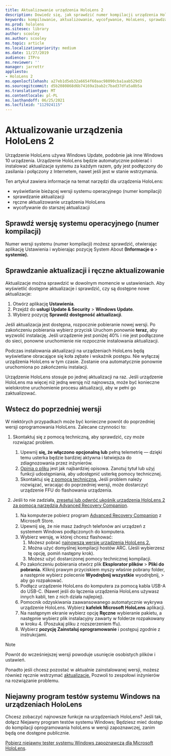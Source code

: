```yaml
---
title: Aktualizowanie urządzenia HoloLens 2
description: Dowiedz się, jak sprawdzić numer kompilacji urządzenia HoloLens, być na bieżąco z aktualizacjami urządzeń, dołączyć do programu dla niejawnych testerów i wycofać aktualizacje.
keywords: kompilowanie, aktualizowanie, wycofywanie, HoloLens, sprawdzanie kompilacji, numer kompilacji
ms.prod: hololens
ms.sitesec: library
author: scooley
ms.author: scooley
ms.topic: article
ms.localizationpriority: medium
ms.date: 11/27/2019
audience: ITPro
ms.reviewer: ''
manager: jarrettr
appliesto:
- HoloLens 2
ms.openlocfilehash: a27eb1d5eb32a6654f60aac98090cba1aab529d3
ms.sourcegitcommit: d5b2080868d6b74169a1bab2c7bad37dfa5a8b5a
ms.translationtype: MT
ms.contentlocale: pl-PL
ms.lasthandoff: 06/25/2021
ms.locfileid: "112924115"
---
```

# <a name="update-hololens-2"></a>Aktualizowanie urządzenia HoloLens 2

Urządzenie HoloLens używa Windows Update, podobnie jak inne Windows 10 urządzenia. Urządzenie HoloLens będzie automatycznie pobierać i instalować aktualizacje systemu za każdym razem, gdy jest podłączony do zasilania i połączony z Internetem, nawet jeśli jest w stanie wstrzymania.

Ten artykuł zawiera informacje na temat narzędzi dla urządzenia HoloLens:

- wyświetlanie bieżącej wersji systemu operacyjnego (numer kompilacji)
- sprawdzanie aktualizacji
- ręczne aktualizowanie urządzenia HoloLens
- wycofywanie do starszej aktualizacji

## <a name="check-your-operating-system-version-build-number"></a>Sprawdź wersję systemu operacyjnego (numer kompilacji)

Numer wersji systemu (numer kompilacji) możesz sprawdzić, otwierając aplikację Ustawienia i wybierając pozycję System About **(Informacje o**  >  **systemie).**

## <a name="check-for-updates-and-manually-update"></a>Sprawdzanie aktualizacji i ręczne aktualizowanie

Aktualizacje można sprawdzić w dowolnym momencie w ustawieniach.  Aby wyświetlić dostępne aktualizacje i sprawdzić, czy są dostępne nowe aktualizacje:

1. Otwórz aplikację **Ustawienia**.
1. Przejdź do **usługi Update & Security**  >  **Windows Update**.
1. Wybierz pozycję **Sprawdź dostępność aktualizacji**.

Jeśli aktualizacja jest dostępna, rozpocznie pobieranie nowej wersji. Po zakończeniu pobierania wybierz przycisk Uruchom ponownie **teraz,** aby wyzwolić instalację. Jeśli urządzenie jest poniżej 40% i nie jest podłączone do sieci, ponowne uruchomienie nie rozpocznie instalowania aktualizacji.

Podczas instalowania aktualizacji na urządzeniach HoloLens będą wyświetlane obracające się koła zębate i wskaźnik postępu. Nie wyłączaj urządzenia HoloLens w tym czasie. Zostanie ona automatycznie ponownie uruchomiona po zakończeniu instalacji.

Urządzenie HoloLens stosuje po jednej aktualizacji na raz.  Jeśli urządzenie HoloLens ma więcej niż jedną wersję niż najnowsza, może być konieczne wielokrotne uruchomienie procesu aktualizacji, aby w pełni go zaktualizować.

## <a name="go-back-to-a-previous-version"></a>Wstecz do poprzedniej wersji

W niektórych przypadkach może być konieczne powrót do poprzedniej wersji oprogramowania HoloLens. Zalecane czynności to:

1. Skontaktuj się z pomocą techniczną, aby sprawdzić, czy może rozwiązać problem.
    1. Upewnij **się, że włączono** **opcjonalną lub** pełną telemetrię — dzięki temu usterka będzie bardziej aktywna i łatwiejsza do zdiagnozowania przez inżynierów.
    1. [Opinia o pliku](hololens-feedback.md) jest jak najbardziej opisowa. Zanotuj tytuł lub użyj funkcji udostępniania, aby udostępnić usterkę pomocy technicznej.
    1. Skontaktuj się [z pomocą techniczną.](https://aka.ms/hlsupport) Jeśli problem należy rozwiązać, wracając do poprzedniej wersji, może dostarczyć urządzenie FFU do flashowania urządzenia.

1. Jeśli to nie zadziała, [zresetuj lub odwróć ukośnik urządzenia HoloLens 2 za pomocą narzędzia Advanced Recovery Companion](hololens-recovery.md).
    1. Na komputerze pobierz program [Advanced Recovery Companion](https://www.microsoft.com/p/advanced-recovery-companion/9p74z35sfrs8?activetab=pivot:overviewtab) z Microsoft Store.
    1. Upewnij się, że nie masz żadnych telefonów ani urządzeń z systemem Windows podłączonych do komputera.
    1. Wybierz wersję, w której chcesz flashować:
        1. Możesz pobrać [najnowszą wersję urządzenia HoloLens 2.](https://aka.ms/hololens2download)
        1. Można użyć domyślnej kompilacji hostów ARC. (Jeśli wybierzesz tę opcję, pomiń następny krok).
        1. Możesz użyć dostarczonej pomocy technicznej kompilacji.
    1. Po zakończeniu pobierania otwórz plik **Eksplorator plików**  >  **Pliki do pobrania.** Kliknij prawym przyciskiem myszy właśnie pobrany folder, a następnie wybierz polecenie **Wyodrębnij wszystkie** wyodrębnij,  >   aby go rozpakować.
    1. Podłącz urządzenie HoloLens do komputera za pomocą kabla USB-A do USB-C. (Nawet jeśli do łączenia urządzenia HoloLens używasz innych kabli, ten z nich działa najlepiej).
    1. Pomocnik odzyskiwania zaawansowanego automatycznie wykrywa urządzenie HoloLens. Wybierz **kafelek Microsoft HoloLens** aplikacji.
    1. Na następnym ekranie wybierz opcję **Ręczne** wybieranie pakietu, a następnie wybierz plik instalacyjny zawarty w folderze rozpakowany w kroku 4. (Poszukaj pliku z rozszerzeniem ffu).
    1. Wybierz **pozycję Zainstaluj oprogramowanie** i postępuj zgodnie z instrukcjami.

> [!NOTE]
> Powrót do wcześniejszej wersji powoduje usunięcie osobistych plików i ustawień.

Ponadto jeśli chcesz pozostać w aktualnie zainstalowanej wersji, możesz również ręcznie wstrzymać [aktualizacje.](hololens-updates.md#pause-updates-via-device) Pozwoli to zespołowi inżynierów na rozwiązanie problemu.

## <a name="windows-insider-program-on-hololens"></a>Niejawny program testów systemu Windows na urządzeniach HoloLens

Chcesz zobaczyć najnowsze funkcje na urządzeniach HoloLens?  Jeśli tak, dołącz Niejawny program testów systemu Windows; Będziesz mieć dostęp do kompilacji oprogramowania holoLens w wersji zapoznawczej, zanim będą one dostępne publicznie.

[Pobierz niejawny tester systemu Windows zapoznawczą dla Microsoft HoloLens](hololens-insider.md).

